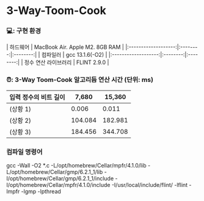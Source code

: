 # 3-Way-Toom-Cook

### 💻: 구현 환경
| 하드웨어  | MacBook Air. Apple M2. 8GB RAM  | 
|:-------------------:|:--------:|:--------:|
| 컴파일러 | gcc 13.1.6(-O2) |
|:-------------------:|:--------:|:--------:|
| 정수 연산 라이브러리 | FLINT 2.9.0 |

### ⏰: 3-Way Toom-Cook 알고리듬 연산 시간 (단위: ms)
| 입력 정수의 비트 길이  | 7,680 | 15,360 |
|-------------------|--------|--------|
| (상황 1) | 0.006 | 0.011 |
| (상황 2) | 104.084 | 182.981 |
| (상황 3) | 184.456 | 344.708 |

### 컴파일 명령어
gcc -Wall -O2 *.c -L/opt/homebrew/Cellar/mpfr/4.1.0/lib -L/opt/homebrew/Cellar/gmp/6.2.1_1/lib -I/opt/homebrew/Cellar/gmp/6.2.1_1/include -I/opt/homebrew/Cellar/mpfr/4.1.0/include -I/usr/local/include/flint/ -lflint -lmpfr -lgmp -lpthread
